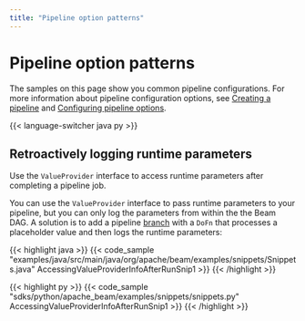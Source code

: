 ```yaml
---
title: "Pipeline option patterns"
---
```

<!--
Licensed under the Apache License, Version 2.0 (the "License");
you may not use this file except in compliance with the License.
You may obtain a copy of the License at

http://www.apache.org/licenses/LICENSE-2.0

Unless required by applicable law or agreed to in writing, software
distributed under the License is distributed on an "AS IS" BASIS,
WITHOUT WARRANTIES OR CONDITIONS OF ANY KIND, either express or implied.
See the License for the specific language governing permissions and
limitations under the License.
-->

# Pipeline option patterns

The samples on this page show you common pipeline configurations. For more information about pipeline configuration options, see [Creating a pipeline](/documentation/programming-guide/#creating-a-pipeline) and [Configuring pipeline options](/documentation/programming-guide/#configuring-pipeline-options).

{{< language-switcher java py >}}

## Retroactively logging runtime parameters

Use the `ValueProvider` interface to access runtime parameters after completing a pipeline job.

You can use the `ValueProvider` interface to pass runtime parameters to your pipeline, but you can only log the parameters from within the the Beam DAG. A solution is to add a pipeline [branch](/documentation/programming-guide/#applying-transforms) with a `DoFn` that processes a placeholder value and then logs the runtime parameters:

{{< highlight java >}}
{{< code_sample "examples/java/src/main/java/org/apache/beam/examples/snippets/Snippets.java" AccessingValueProviderInfoAfterRunSnip1 >}}
{{< /highlight >}}

{{< highlight py >}}
{{< code_sample "sdks/python/apache_beam/examples/snippets/snippets.py" AccessingValueProviderInfoAfterRunSnip1 >}}
{{< /highlight >}}
